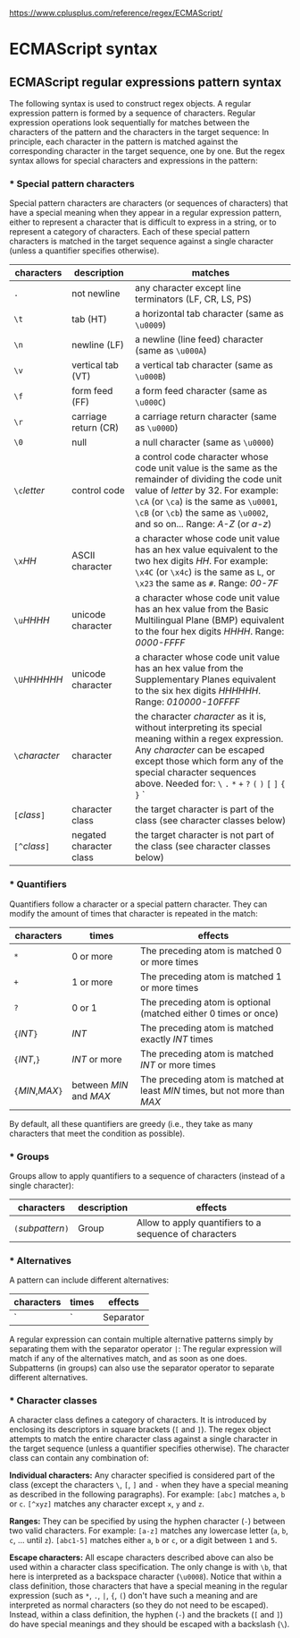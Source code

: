 https://www.cplusplus.com/reference/regex/ECMAScript/

# ECMAScript syntax

## ECMAScript regular expressions pattern syntax
The following syntax is used to construct regex objects.
A regular expression pattern is formed by a sequence of characters.
Regular expression operations look sequentially for matches between the characters of the pattern and the characters in the target sequence: In principle, each character in the pattern is matched against the corresponding character in the target sequence, one by one. But the regex syntax allows for special characters and expressions in the pattern:

### * Special pattern characters
Special pattern characters are characters (or sequences of characters) that have a special meaning when they appear in a regular expression pattern, either to represent a character that is difficult to express in a string, or to represent a category of characters. Each of these special pattern characters is matched in the target sequence against a single character (unless a quantifier specifies otherwise).

| characters    | description             | matches |
| ------------- | ----------------------- | ------- |
| `.`           | not newline             | any character except line terminators (LF, CR, LS, PS) |
| `\t`          | tab (HT)                | a horizontal tab character (same as `\u0009`) |
| `\n`          | newline (LF)            | a newline (line feed) character (same as `\u000A`) |
| `\v`          | vertical tab (VT)       | a vertical tab character (same as `\u000B`) |
| `\f`          | form feed (FF)          | a form feed character (same as `\u000C`) |
| `\r`          | carriage return (CR)    | a carriage return character (same as `\u000D`) |
| `\0`          | null                    | a null character (same as `\u0000`) |
| `\c`*letter*  | control code            | a control code character whose code unit value is the same as the remainder of dividing the code unit value of *letter* by 32. For example: `\cA` (or `\ca`) is the same as `\u0001`, `\cB` (or `\cb`) the same as `\u0002`, and so on... Range: *A-Z* (or *a-z*) |
| `\x`*HH*      | ASCII character         | a character whose code unit value has an hex value equivalent to the two hex digits *HH*. For example: `\x4C` (or `\x4c`) is the same as `L`, or `\x23` the same as `#`. Range: *00-7F* |
| `\u`*HHHH*    | unicode character       | a character whose code unit value has an hex value from the Basic Multilingual Plane (BMP) equivalent to the four hex digits *HHHH*. Range: *0000-FFFF* |
| `\U`*HHHHHH*  | unicode character       | a character whose code unit value has an hex value from the Supplementary Planes equivalent to the six hex digits *HHHHHH*. Range: *010000-10FFFF* |
| `\`*character*| character               | the character *character* as it is, without interpreting its special meaning within a regex expression. Any *character* can be escaped except those which form any of the special character sequences above. Needed for: `\` `.` `*` `+` `?` `(` `)` `[` `]` `{` `}` `|` |
| `[`*class*`]` | character class         | the target character is part of the class (see character classes below) |
| `[^`*class*`]`| negated character class | the target character is not part of the class (see character classes below) |

### * Quantifiers
Quantifiers follow a character or a special pattern character. They can modify the amount of times that character is repeated in the match:

| characters        | times                   | effects |
| ----------------- | ----------------------- | ------- |
| `*`               | 0 or more               | The preceding atom is matched 0 or more times |
| `+`               | 1 or more               | The preceding atom is matched 1 or more times |
| `?`               | 0 or 1                  | The preceding atom is optional (matched either 0 times or once) |
| `{`*INT*`}`       | *INT*                   | The preceding atom is matched exactly *INT* times |
| `{`*INT*,`}`      | *INT* or more           | The preceding atom is matched *INT* or more times |
| `{`*MIN*,*MAX*`}` | between *MIN* and *MAX* | The preceding atom is matched at least *MIN* times, but not more than *MAX* |

By default, all these quantifiers are greedy (i.e., they take as many characters that meet the condition as possible).

### * Groups
Groups allow to apply quantifiers to a sequence of characters (instead of a single character):

| characters         | description   | effects |
| ------------------ | ------------- | ------- |
| `(`*subpattern*`)` | Group         | Allow to apply quantifiers to a sequence of characters |


### * Alternatives
A pattern can include different alternatives:

| characters    | times         | effects |
| ------------- | ------------- | ------- |
| `|`           | Separator     | Separates two alternative patterns or subpatterns |

A regular expression can contain multiple alternative patterns simply by separating them with the separator operator `|`: The regular expression will match if any of the alternatives match, and as soon as one does.
Subpatterns (in groups) can also use the separator operator to separate different alternatives.

### * Character classes
A character class defines a category of characters. It is introduced by enclosing its descriptors in square brackets (`[` and `]`).
The regex object attempts to match the entire character class against a single character in the target sequence (unless a quantifier specifies otherwise).
The character class can contain any combination of:

**Individual characters:** Any character specified is considered part of the class (except the characters `\`, `[`, `]` and `-` when they have a special meaning as described in the following paragraphs).
For example:
`[abc]` matches `a`, `b` or `c`.
`[^xyz]` matches any character except `x`, `y` and `z`.

**Ranges:** They can be specified by using the hyphen character (`-`) between two valid characters.
For example:
`[a-z]` matches any lowercase letter (`a`, `b`, `c`, ... until `z`).
`[abc1-5]` matches either `a`, `b` or `c`, or a digit between `1` and `5`.

**Escape characters:** All escape characters described above can also be used within a character class specification. The only change is with `\b`, that here is interpreted as a backspace character (`\u0008`).
Notice that within a class definition, those characters that have a special meaning in the regular expression (such as `*`, `.`, `|`, `{`, `(`) don't have such a meaning and are interpreted as normal characters (so they do not need to be escaped). Instead, within a class definition, the hyphen (`-`) and the brackets (`[` and `]`) do have special meanings and they should be escaped with a backslash (`\`).
